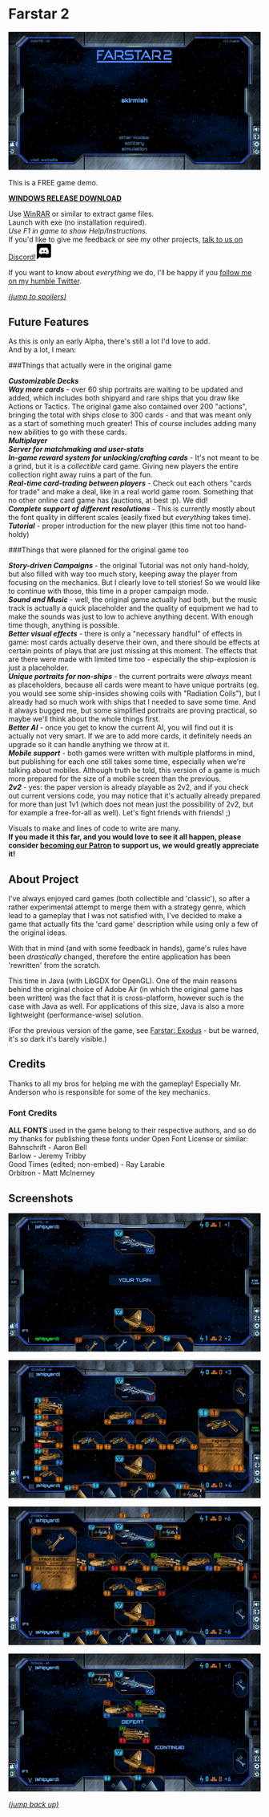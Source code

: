 # Farstar 2  
  
![main_preview](mpreview.png)  
  
This is a FREE game demo.  
  
[**WINDOWS RELEASE DOWNLOAD**](https://github.com/Dark-Gran/Farstar-2/releases/download/v0.3-alpha/FARSTAR2_DOWNLOAD_WIN.rar)  
  
Use [WinRAR](https://www.google.com/search?q=winrar) or similar to extract game files.  
Launch with exe (no installation required).  
*Use F1 in game to show Help/Instructions.*  
If you'd like to give me feedback or see my other projects, [talk to us on Discord!](https://discord.com/invite/N4JxKsX3Q5)[![discord-icon](discord32flip.png)](https://discord.com/invite/N4JxKsX3Q5)  
  
If you want to know about _everything_ we do, I'll be happy if you [follow me on my humble Twitter](https://twitter.com/DarkGran_CZ).
  
[_(jump to spoilers)_](#screenshots)
  
  
## Future Features  

As this is only an early Alpha, there's still a lot I'd love to add.  
And by a lot, I mean:  

###Things that actually were in the original game
  
**_Customizable Decks_**  
**_Way more cards_** - over 60 ship portraits are waiting to be updated and added, which includes both shipyard and rare ships that you draw like Actions or Tactics. The original game also contained over 200 "actions", bringing the total with ships close to 300 cards - and that was meant only as a start of something much greater! This of course includes adding many new abilities to go with these cards.  
**_Multiplayer_**  
**_Server for matchmaking and user-stats_**  
**_In-game reward system for unlocking/crafting cards_** - It's not meant to be a grind, but it is a _collectible_ card game. Giving new players the entire collection right away ruins a part of the fun.  
**_Real-time card-trading between players_** - Check out each others "cards for trade" and make a deal, like in a real world game room. Something that no other online card game has (auctions, at best :p). We did!  
**_Complete support of different resolutions_** - This is currently mostly about the font quality in different scales (easily fixed but _everything_ takes time).  
**_Tutorial_** - proper introduction for the new player (this time not too hand-holdy)

###Things that were planned for the original game too

**_Story-driven Campaigns_** - the original Tutorial was not only hand-holdy, but also filled with way too much story, keeping away the player from focusing on the mechanics. But I clearly love to tell stories! So we would like to continue with those, this time in a proper campaign mode.  
**_Sound and Music_** - well, the original game actually had both, but the music track is actually a quick placeholder and the quality of equipment we had to make the sounds was just to low to achieve anything decent. With enough time though, anything is possible.  
**_Better visual effects_** - there is only a "necessary handful" of effects in game: most cards actually deserve their own, and there should be effects at certain points of plays that are just missing at this moment. The effects that are there were made with limited time too - especially the ship-explosion is just a placeholder.  
**_Unique portraits for non-ships_** - the current portraits were _always_ meant as placeholders, because all cards were meant to have unique portraits (eg. you would see some ship-insides showing coils with "Radiation Coils"), but I already had so much work with ships that I needed to save some time. And it always bugged me, but some simplified portraits are proving practical, so maybe we'll think about the whole things first.  
**_Better AI_** - once you get to know the current AI, you will find out it is actually not very smart. If we are to add more cards, it definitely needs an upgrade so it can handle anything we throw at it.  
**_Mobile support_** - both games were written with multiple platforms in mind, but publishing for each one still takes some time, especially when we're talking about mobiles. Although truth be told, this version of a game is much more prepared for the size of a mobile screen than the previous.  
**_2v2_** - yes: the paper version is already playable as 2v2, and if you check out current versions code, you may notice that it's actually already prepared for more than just 1v1 (which does not mean just the possibility of 2v2, but for example a free-for-all as well). Let's fight friends with friends! ;)

Visuals to make and lines of code to write are many.  
**If you made it this far, and you would love to see it all happen, please consider [becoming our Patron](https://www.patreon.com/bePatron?u=60109614) to support us, we would greatly appreciate it!**  

  
  
## About Project  
 
I've always enjoyed card games (both collectible and 'classic'), so after a rather experimental attempt to merge them with a strategy genre, which lead to a gameplay that I was not satisfied with, I've decided to make a game that actually fits the 'card game' description while using only a few of the original ideas.  
  
With that in mind (and with some feedback in hands), game's rules have been _drastically_ changed, therefore the entire application has been 'rewritten' from the scratch.  
  
This time in Java (with LibGDX for OpenGL). One of the main reasons behind the original choice of Adobe Air (in which the original game has been written) was the fact that it is cross-platform, however such is the case with Java as well. For applications of this size, Java is also a more lightweight (performance-wise) solution.  

(For the previous version of the game, see [Farstar: Exodus](https://github.com/Dark-Gran/Farstar-Exodus) - but be warned, it's so dark it's barely visible.)   

## Credits

Thanks to all my bros for helping me with the gameplay! Especially Mr. Anderson who is responsible for some of the key mechanics.
  
### Font Credits

**ALL FONTS** used in the game belong to their respective authors, and so do my thanks for publishing these fonts under Open Font License or similar:  
Bahnschrift - Aaron Bell  
Barlow - Jeremy Tribby  
Good Times (edited; non-embed) - Ray Larabie  
Orbitron - Matt McInerney  
  
  
## Screenshots  
  
![screenshot-0](screen0.png)  

![screenshot-1](screen1.png)  

![screenshot-2](screen2.png)  

![screenshot-3](screen3.png)  

[_(jump back up)_](#farstar-2)  
